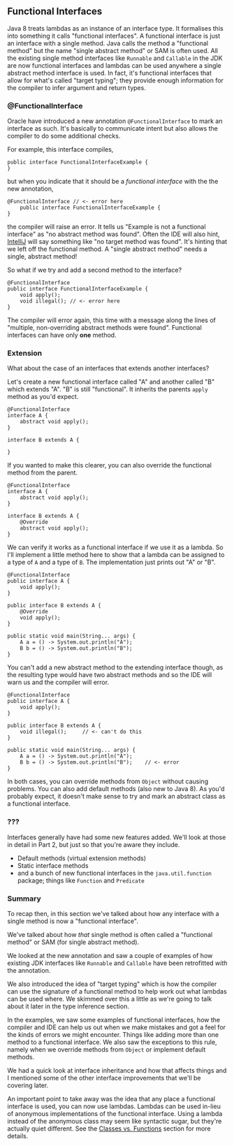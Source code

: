## Functional Interfaces

Java 8 treats lambdas as an instance of an interface type. It formalises this into something it calls "functional interfaces". A functional interface is just an interface with a single method. Java calls the method a "functional method" but the name "single abstract method" or SAM is often used. All the existing single method interfaces like `Runnable` and `Callable` in the JDK are now functional interfaces and lambdas can be used anywhere a single abstract method interface is used. In fact, it's functional interfaces that allow for what's called "target typing"; they provide enough information for the compiler to infer argument and return types.



### @FunctionalInterface

Oracle have introduced a new annotation `@FunctionalInterface` to mark an interface as such. It's basically to communicate intent but also allows the compiler to do some additional checks.

For example, this interface compiles,

    public interface FunctionalInterfaceExample {
    }


but when you indicate that it should be a _functional interface_ with the the new annotation,

    @FunctionalInterface // <- error here
        public interface FunctionalInterfaceExample {
    }


the compiler will raise an error. It tells us "Example is not a functional interface" as "no abstract method was found". Often the IDE will also hint, [IntelliJ](http://www.jetbrains.com/idea/) will say something like "no target method was found". It's hinting that we left off the functional method. A "single abstract method" needs a single, abstract method!

So what if we try and add a second method to the interface?

    @FunctionalInterface
    public interface FunctionalInterfaceExample {
        void apply();
        void illegal(); // <- error here
    }


The compiler will error again, this time with a message along the lines of "multiple, non-overriding abstract methods were found". Functional interfaces can have only **one** method.


### Extension

What about the case of an interfaces that extends another interfaces?

Let's create a new functional interface called "A" and another called "B" which extends "A". "B" is still "functional". It inherits the parents `apply` method as you'd expect.

    @FunctionalInterface
    interface A {
        abstract void apply();
    }

    interface B extends A {

    }

If you wanted to make this clearer, you can also override the functional method from the parent.

    @FunctionalInterface
    interface A {
        abstract void apply();
    }

    interface B extends A {
        @Override
        abstract void apply();
    }


We can verify it works as a functional interface if we use it as a lambda. So I'll implement a little method here to show that a lambda can be assigned to a type of `A` and a type of `B`. The implementation just prints out "A" or "B".

	@FunctionalInterface
	public interface A {
		void apply();
	}

	public interface B extends A {
		@Override
		void apply();
	}

	public static void main(String... args) {
		A a = () -> System.out.println("A");
		B b = () -> System.out.println("B");
	}

You can't add a new abstract method to the extending interface though, as the resulting type would have two abstract methods and so the IDE will warn us and the compiler will error.

    @FunctionalInterface
    public interface A {
        void apply();
    }

    public interface B extends A {
        void illegal();     // <- can't do this
    }

    public static void main(String... args) {
        A a = () -> System.out.println("A");
        B b = () -> System.out.println("B");    // <- error
    }



In both cases, you can override methods from `Object` without causing problems. You can also add default methods (also new to Java 8). As you'd probably expect, it doesn't make sense to try and mark an abstract class as a functional interface.


### ???

Interfaces generally have had some new features added. We'll look at those in detail in Part 2, but just so that you're aware they include.

 * Default methods (virtual extension methods)
 * Static interface methods
 * and a bunch of new functional interfaces in the `java.util.function` package; things like `Function` and `Predicate`


### Summary


To recap then, in this section we've talked about how any interface with a single method is now a "functional interface".

We've talked about how _that_ single method is often called a "functional method" or SAM (for single abstract method).

We looked at the new annotation and saw a couple of examples of how existing JDK interfaces like `Runnable` and `Callable` have been retrofitted _with_ the annotation.

We also introduced the idea of "target typing" which is how the compiler can use the signature of a functional method to help work out what lambdas can be used where. We skimmed over this a little as we're going to talk about it later in the type inference section.

In the examples, we saw some examples of functional interfaces, how the compiler and IDE can help us out when we make mistakes and got a feel for the kinds of errors we might encounter. Things like adding more than one method to a functional interface. We also saw the exceptions to this rule, namely when we override methods from `Object` or implement default methods.

We had a quick look at interface inheritance and how that affects things and I mentioned some of the other interface improvements that we'll be covering later.



An important point to take away was the idea that any place a functional interface is used, you can now use lambdas. Lambdas can be used in-lieu of anonymous implementations of the functional interface. Using a lambda instead of the anonymous class may seem like syntactic sugar, but they're actually quiet different. See the [Classes vs. Functions](???) section for more details.